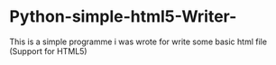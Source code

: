 # Python-simple-html5-Writer-
This is a simple programme i was wrote for write some basic html file (Support for HTML5)
